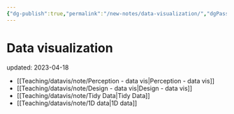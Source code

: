 ```yaml
---
{"dg-publish":true,"permalink":"/new-notes/data-visualization/","dgPassFrontmatter":true}
---
```



# Data visualization
updated: 2023-04-18

- [[Teaching/datavis/note/Perception - data vis\|Perception - data vis]]
- [[Teaching/datavis/note/Design - data vis\|Design - data vis]]
- [[Teaching/datavis/note/Tidy Data\|Tidy Data]]
- [[Teaching/datavis/note/1D data\|1D data]]